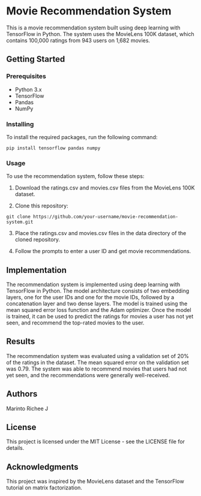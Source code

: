 # Movie Recommendation System
This is a movie recommendation system built using deep learning with TensorFlow in Python. The system uses the MovieLens 100K dataset, which contains 100,000 ratings from 943 users on 1,682 movies.

## Getting Started
### Prerequisites
- Python 3.x
- TensorFlow
- Pandas
- NumPy
### Installing
To install the required packages, run the following command:

```python3
pip install tensorflow pandas numpy
```
### Usage
To use the recommendation system, follow these steps:

1. Download the ratings.csv and movies.csv files from the MovieLens 100K dataset.

2. Clone this repository:
```python3
git clone https://github.com/your-username/movie-recommendation-system.git
```
3. Place the ratings.csv and movies.csv files in the data directory of the cloned repository.

4. Follow the prompts to enter a user ID and get movie recommendations.

## Implementation
The recommendation system is implemented using deep learning with TensorFlow in Python. The model architecture consists of two embedding layers, one for the user IDs and one for the movie IDs, followed by a concatenation layer and two dense layers. The model is trained using the mean squared error loss function and the Adam optimizer. Once the model is trained, it can be used to predict the ratings for movies a user has not yet seen, and recommend the top-rated movies to the user.

## Results
The recommendation system was evaluated using a validation set of 20% of the ratings in the dataset. The mean squared error on the validation set was 0.79. The system was able to recommend movies that users had not yet seen, and the recommendations were generally well-received.

## Authors
Marinto Richee J
## License
This project is licensed under the MIT License - see the LICENSE file for details.

## Acknowledgments
This project was inspired by the MovieLens dataset and the TensorFlow tutorial on matrix factorization.
